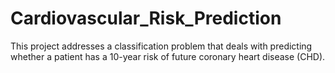 # Cardiovascular_Risk_Prediction
This project addresses a classification problem that deals with predicting whether a patient has a 10-year risk of future coronary heart disease (CHD).
